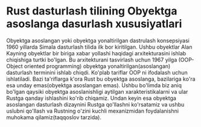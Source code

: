 # Rust dasturlash tilining Obyektga asoslanga dasurlash xususiyatlari

Obyektga asoslangan yoki obyektga yonaltirilgan dastrulash konsepsiyasi 1960 yillarda Simala dasturlash tilida ilk bor kiritilgan.
Ushbu obyektlar Alan Kayning obyektlar bir biriga xabar yollashi haqidagi arxitekturasini ishlab chiqishiga turtki bo'lgan.
Bu arxitekturani tasvirlash uchun 1967 yilga (OOP-Object oriented programming) obyektga yonaltirilgan(asoslangan) dasturlash terminini ishlab chiqdi.
Ko'plab tariflar OOP ni ifodalash uchun ishlatiladi. Bazi ta'riflarga k'ora Rust bu obyektga asoslanga, bazilariga ko'ra esa unday emas(obyektga
asoslangan emas).
Ushbu bo'limda biz aniq bo'lgan qaysiki obyektga asoslanishligi aytilgan xarakteristikalarni va ular Rustga qanday ishlashini ko'rib chiqamiz.
Undan keyin esa obyektga asoslangan dasturlash dizaynini Rustga qo'llashni ko'rsatamiz va ushbu  uslubni qo'llash va Rustning o'zini kuchli mexanizmidan
foydalanishni muhokama qilamiz(taqqoslov tarzida).
